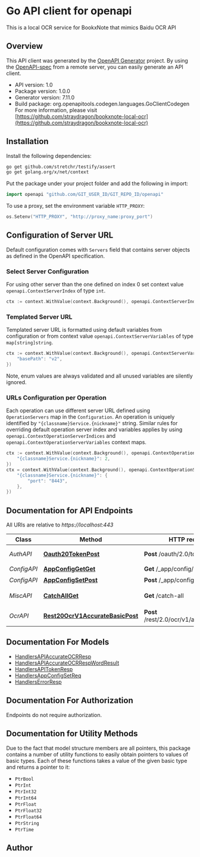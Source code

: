 # Go API client for openapi

This is a local OCR service for BookxNote that mimics Baidu OCR API

## Overview
This API client was generated by the [OpenAPI Generator](https://openapi-generator.tech) project.  By using the [OpenAPI-spec](https://www.openapis.org/) from a remote server, you can easily generate an API client.

- API version: 1.0
- Package version: 1.0.0
- Generator version: 7.11.0
- Build package: org.openapitools.codegen.languages.GoClientCodegen
For more information, please visit [https://github.com/straydragon/bookxnote-local-ocr](https://github.com/straydragon/bookxnote-local-ocr)

## Installation

Install the following dependencies:

```sh
go get github.com/stretchr/testify/assert
go get golang.org/x/net/context
```

Put the package under your project folder and add the following in import:

```go
import openapi "github.com/GIT_USER_ID/GIT_REPO_ID/openapi"
```

To use a proxy, set the environment variable `HTTP_PROXY`:

```go
os.Setenv("HTTP_PROXY", "http://proxy_name:proxy_port")
```

## Configuration of Server URL

Default configuration comes with `Servers` field that contains server objects as defined in the OpenAPI specification.

### Select Server Configuration

For using other server than the one defined on index 0 set context value `openapi.ContextServerIndex` of type `int`.

```go
ctx := context.WithValue(context.Background(), openapi.ContextServerIndex, 1)
```

### Templated Server URL

Templated server URL is formatted using default variables from configuration or from context value `openapi.ContextServerVariables` of type `map[string]string`.

```go
ctx := context.WithValue(context.Background(), openapi.ContextServerVariables, map[string]string{
	"basePath": "v2",
})
```

Note, enum values are always validated and all unused variables are silently ignored.

### URLs Configuration per Operation

Each operation can use different server URL defined using `OperationServers` map in the `Configuration`.
An operation is uniquely identified by `"{classname}Service.{nickname}"` string.
Similar rules for overriding default operation server index and variables applies by using `openapi.ContextOperationServerIndices` and `openapi.ContextOperationServerVariables` context maps.

```go
ctx := context.WithValue(context.Background(), openapi.ContextOperationServerIndices, map[string]int{
	"{classname}Service.{nickname}": 2,
})
ctx = context.WithValue(context.Background(), openapi.ContextOperationServerVariables, map[string]map[string]string{
	"{classname}Service.{nickname}": {
		"port": "8443",
	},
})
```

## Documentation for API Endpoints

All URIs are relative to *https://localhost:443*

Class | Method | HTTP request | Description
------------ | ------------- | ------------- | -------------
*AuthAPI* | [**Oauth20TokenPost**](docs/AuthAPI.md#oauth20tokenpost) | **Post** /oauth/2.0/token | 获取 OAuth token
*ConfigAPI* | [**AppConfigGetGet**](docs/ConfigAPI.md#appconfiggetget) | **Get** /_app/config/Get | 获取配置
*ConfigAPI* | [**AppConfigSetPost**](docs/ConfigAPI.md#appconfigsetpost) | **Post** /_app/config/Set | 设置配置
*MiscAPI* | [**CatchAllGet**](docs/MiscAPI.md#catchallget) | **Get** /catch-all | 处理未定义的路由
*OcrAPI* | [**Rest20OcrV1AccurateBasicPost**](docs/OcrAPI.md#rest20ocrv1accuratebasicpost) | **Post** /rest/2.0/ocr/v1/accurate_basic | 对图片进行OCR识别


## Documentation For Models

 - [HandlersAPIAccurateOCRResp](docs/HandlersAPIAccurateOCRResp.md)
 - [HandlersAPIAccurateOCRRespWordResult](docs/HandlersAPIAccurateOCRRespWordResult.md)
 - [HandlersAPITokenResp](docs/HandlersAPITokenResp.md)
 - [HandlersAppConfigSetReq](docs/HandlersAppConfigSetReq.md)
 - [HandlersErrorResp](docs/HandlersErrorResp.md)


## Documentation For Authorization

Endpoints do not require authorization.


## Documentation for Utility Methods

Due to the fact that model structure members are all pointers, this package contains
a number of utility functions to easily obtain pointers to values of basic types.
Each of these functions takes a value of the given basic type and returns a pointer to it:

* `PtrBool`
* `PtrInt`
* `PtrInt32`
* `PtrInt64`
* `PtrFloat`
* `PtrFloat32`
* `PtrFloat64`
* `PtrString`
* `PtrTime`

## Author



